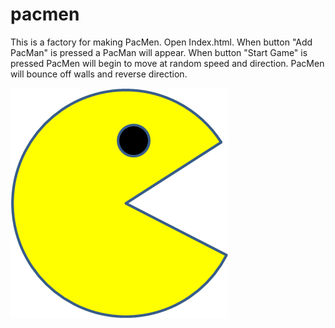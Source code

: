 # pacmen
This is a factory for making PacMen.
Open Index.html.
When button "Add PacMan" is pressed a PacMan will appear.
When button "Start Game" is pressed PacMen will begin to move at random speed and direction.
PacMen will bounce off walls and reverse direction. 

<img src="PacMan1.png">
